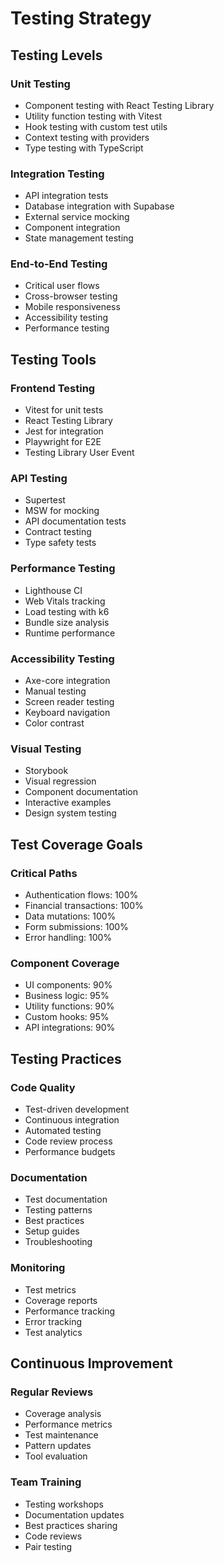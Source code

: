 # Testing Strategy

## Testing Levels

### Unit Testing
- Component testing with React Testing Library
- Utility function testing with Vitest
- Hook testing with custom test utils
- Context testing with providers
- Type testing with TypeScript

### Integration Testing
- API integration tests
- Database integration with Supabase
- External service mocking
- Component integration
- State management testing

### End-to-End Testing
- Critical user flows
- Cross-browser testing
- Mobile responsiveness
- Accessibility testing
- Performance testing

## Testing Tools

### Frontend Testing
- Vitest for unit tests
- React Testing Library
- Jest for integration
- Playwright for E2E
- Testing Library User Event

### API Testing
- Supertest
- MSW for mocking
- API documentation tests
- Contract testing
- Type safety tests

### Performance Testing
- Lighthouse CI
- Web Vitals tracking
- Load testing with k6
- Bundle size analysis
- Runtime performance

### Accessibility Testing
- Axe-core integration
- Manual testing
- Screen reader testing
- Keyboard navigation
- Color contrast

### Visual Testing
- Storybook
- Visual regression
- Component documentation
- Interactive examples
- Design system testing

## Test Coverage Goals

### Critical Paths
- Authentication flows: 100%
- Financial transactions: 100%
- Data mutations: 100%
- Form submissions: 100%
- Error handling: 100%

### Component Coverage
- UI components: 90%
- Business logic: 95%
- Utility functions: 90%
- Custom hooks: 95%
- API integrations: 90%

## Testing Practices

### Code Quality
- Test-driven development
- Continuous integration
- Automated testing
- Code review process
- Performance budgets

### Documentation
- Test documentation
- Testing patterns
- Best practices
- Setup guides
- Troubleshooting

### Monitoring
- Test metrics
- Coverage reports
- Performance tracking
- Error tracking
- Test analytics

## Continuous Improvement

### Regular Reviews
- Coverage analysis
- Performance metrics
- Test maintenance
- Pattern updates
- Tool evaluation

### Team Training
- Testing workshops
- Documentation updates
- Best practices sharing
- Code reviews
- Pair testing
